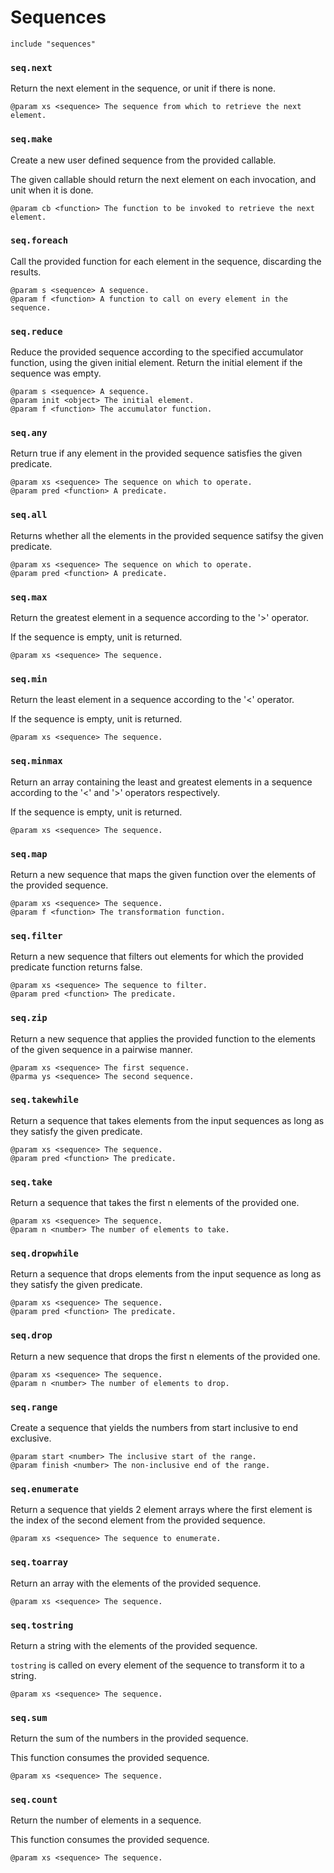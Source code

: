 # Sequences

```
include "sequences"
```

### `seq.next`

Return the next element in the sequence, or unit if there is none.

```
@param xs <sequence> The sequence from which to retrieve the next element.
```

### `seq.make`

Create a new user defined sequence from the provided callable.

The given callable should return the next element on each invocation, and
unit when it is done.

```
@param cb <function> The function to be invoked to retrieve the next element.
```

### `seq.foreach`

Call the provided function for each element in the sequence, discarding
the results.

```
@param s <sequence> A sequence.
@param f <function> A function to call on every element in the sequence.
```

### `seq.reduce`

Reduce the provided sequence according to the specified accumulator function,
using the given initial element. Return the initial element if the sequence
was empty.

```
@param s <sequence> A sequence.
@param init <object> The initial element.
@param f <function> The accumulator function.
```

### `seq.any`

Return true if any element in the provided sequence satisfies the given
predicate.

```
@param xs <sequence> The sequence on which to operate.
@param pred <function> A predicate.
```

### `seq.all`

Returns whether all the elements in the provided sequence satifsy
the given predicate.

```
@param xs <sequence> The sequence on which to operate.
@param pred <function> A predicate.
```

### `seq.max`

Return the greatest element in a sequence according to the '>' operator.

If the sequence is empty, unit is returned.

```
@param xs <sequence> The sequence.
```

### `seq.min`

Return the least element in a sequence according to the '<' operator.

If the sequence is empty, unit is returned.

```
@param xs <sequence> The sequence.
```

### `seq.minmax`

Return an array containing the least and greatest elements in a sequence
according to the '<' and '>' operators respectively.

If the sequence is empty, unit is returned.

```
@param xs <sequence> The sequence.
```

### `seq.map`

Return a new sequence that maps the given function over the elements of the
provided sequence.

```
@param xs <sequence> The sequence.
@param f <function> The transformation function.
```

### `seq.filter`

Return a new sequence that filters out elements for which the provided
predicate function returns false.

```
@param xs <sequence> The sequence to filter.
@param pred <function> The predicate.
```

### `seq.zip`

Return a new sequence that applies the provided function to the elements of
the given sequence in a pairwise manner.

```
@param xs <sequence> The first sequence.
@parma ys <sequence> The second sequence.
```

### `seq.takewhile`

Return a sequence that takes elements from the input sequences as long as
they satisfy the given predicate.

```
@param xs <sequence> The sequence.
@param pred <function> The predicate.
```

### `seq.take`

Return a sequence that takes the first n elements of the provided one.

```
@param xs <sequence> The sequence.
@param n <number> The number of elements to take.
```

### `seq.dropwhile`

Return a sequence that drops elements from the input sequence as long as they
satisfy the given predicate.

```
@param xs <sequence> The sequence.
@param pred <function> The predicate.
```

### `seq.drop`

Return a new sequence that drops the first n elements of the provided one.

```
@param xs <sequence> The sequence.
@param n <number> The number of elements to drop.
```

### `seq.range`

Create a sequence that yields the numbers from start inclusive to end
exclusive.

```
@param start <number> The inclusive start of the range.
@param finish <number> The non-inclusive end of the range.
```

### `seq.enumerate`

Return a sequence that yields 2 element arrays where the first element is the
index of the second element from the provided sequence.

```
@param xs <sequence> The sequence to enumerate.
```

### `seq.toarray`

Return an array with the elements of the provided sequence.

```
@param xs <sequence> The sequence.
```

### `seq.tostring`

Return a string with the elements of the provided sequence.

`tostring` is called on every element of the sequence to transform it to a
string.

```
@param xs <sequence> The sequence.
```

### `seq.sum`

Return the sum of the numbers in the provided sequence.

This function consumes the provided sequence.

```
@param xs <sequence> The sequence.
```

### `seq.count`

Return the number of elements in a sequence.

This function consumes the provided sequence.

```
@param xs <sequence> The sequence.
```
